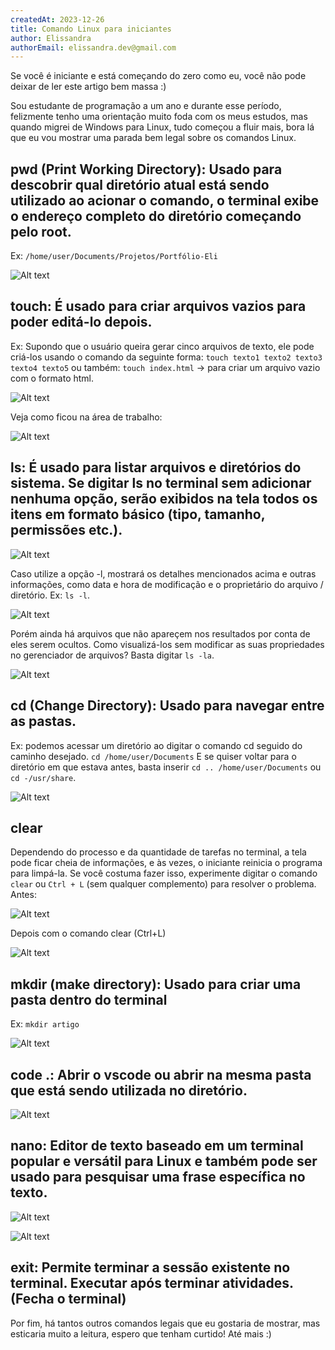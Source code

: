 ```yaml
---
createdAt: 2023-12-26
title: Comando Linux para iniciantes
author: Elissandra 
authorEmail: elissandra.dev@gmail.com
---
```

Se você é iniciante e está começando do zero como eu, você não pode deixar de ler este artigo bem massa :)

Sou estudante de programação a um ano e durante esse período, felizmente tenho uma orientação muito foda com os meus estudos, mas quando migrei de Windows para Linux, tudo começou a fluir mais, bora lá que eu vou mostrar uma parada bem legal sobre os comandos Linux.

## pwd (Print Working Directory): Usado para descobrir qual diretório atual está sendo utilizado ao acionar o comando, o terminal exibe o endereço completo do diretório começando pelo root.
Ex: `/home/user/Documents/Projetos/Portfólio-Eli`

![Alt text](/assets/images/posts/comando-linux-para-iniciantes-phpsp/comando-pwd.jpeg)


## touch: É usado para criar arquivos vazios para poder editá-lo depois.
Ex: Supondo que o usuário queira gerar cinco arquivos de texto, ele pode criá-los usando o comando da seguinte forma: 
`touch texto1 texto2 texto3 texto4 texto5`
ou também:
`touch index.html` -> para criar um arquivo vazio com o formato html.

![Alt text](/assets/images/posts/comando-linux-para-iniciantes-phpsp/comando-touch1.jpeg)

Veja como ficou na área de trabalho:

![Alt text](/assets/images/posts/comando-linux-para-iniciantes-phpsp/comando-touch2.jpeg)


## ls: É usado para listar arquivos e diretórios do sistema. Se digitar ls no terminal sem adicionar nenhuma opção, serão exibidos na tela todos os itens em formato básico (tipo, tamanho, permissões etc.). 

![Alt text](/assets/images/posts/comando-linux-para-iniciantes-phpsp/comando-ls.jpeg)

Caso utilize a opção -l, mostrará os detalhes mencionados acima e outras informações, como data e hora de modificação e o proprietário do arquivo / diretório. 
Ex: `ls -l`.

![Alt text](/assets/images/posts/comando-linux-para-iniciantes-phpsp/comando-ls-l.jpeg)


Porém ainda há arquivos que não apareçem nos resultados por conta de eles serem ocultos. Como visualizá-los sem modificar as suas propriedades no gerenciador de arquivos? Basta digitar `ls -la`.

![Alt text](/assets/images/posts/comando-linux-para-iniciantes-phpsp/comando-ls-la.jpeg)

## cd (Change Directory): Usado para navegar entre as pastas. 
Ex: podemos acessar um diretório ao digitar o comando cd seguido do caminho desejado.
`cd /home/user/Documents`
E se quiser voltar para o diretório em que estava antes, basta inserir `cd .. /home/user/Documents` ou 
 `cd -/usr/share`.

![Alt text](/assets/images/posts/comando-linux-para-iniciantes-phpsp/comando-cd.jpeg)

## clear
Dependendo do processo e da quantidade de tarefas no terminal, a tela pode ficar cheia de informações, e às vezes, o iniciante reinicia o programa para limpá-la. Se você costuma fazer isso, experimente digitar o comando `clear` ou `Ctrl + L` (sem qualquer complemento) para resolver o problema.
Antes:

![Alt text](/assets/images/posts/comando-linux-para-iniciantes-phpsp/comando-clear1.jpeg)

Depois com o comando clear (Ctrl+L)

![Alt text](/assets/images/posts/comando-linux-para-iniciantes-phpsp/comando-clear2.jpeg)


## mkdir (make directory): Usado para criar uma pasta dentro do terminal 
Ex: `mkdir artigo`

![Alt text](/assets/images/posts/comando-linux-para-iniciantes-phpsp/comando-mkdir.jpeg)


## code .: Abrir o vscode ou abrir na mesma pasta que está sendo utilizada no diretório.

![Alt text](/assets/images/posts/comando-linux-para-iniciantes-phpsp/comando-code.jpeg)


## nano: Editor de texto baseado em um terminal popular e versátil para Linux e também pode ser usado para pesquisar uma frase específica no texto.

![Alt text](/assets/images/posts/comando-linux-para-iniciantes-phpsp/comando-editor1.jpeg)

![Alt text](/assets/images/posts/comando-linux-para-iniciantes-phpsp/comando-editor2.jpeg)



## exit: Permite terminar a sessão existente no terminal. Executar após terminar atividades. (Fecha o terminal)

Por fim, há tantos outros comandos legais que eu gostaria de mostrar, mas esticaria muito a leitura, espero que tenham curtido! Até mais :)
